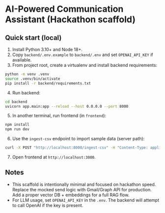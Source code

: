 # AI-Powered Communication Assistant (Hackathon scaffold)

## Quick start (local)

1. Install Python 3.10+ and Node 18+.
2. Copy `backend/.env.example` to `backend/.env` and set `OPENAI_API_KEY` if available.
3. From project root, create a virtualenv and install backend requirements:

```bash
python -m venv .venv
source .venv/bin/activate
pip install -r backend/requirements.txt
```

4. Run backend:

```bash
cd backend
uvicorn app.main:app --reload --host 0.0.0.0 --port 8000
```

5. In another terminal, run frontend (in `frontend`):

```bash
npm install
npm run dev
```

6. Use the `ingest-csv` endpoint to import sample data (server path):

```bash
curl -X POST "http://localhost:8000/ingest-csv" -H "Content-Type: application/json" -d '{"path":"/mnt/data/68b1acd44f393_Sample_Support_Emails_Dataset.csv"}'
```

7. Open frontend at `http://localhost:3000`.


## Notes
- This scaffold is intentionally minimal and focused on hackathon speed. Replace the mocked send logic with Gmail/Graph API for production. Add a proper vector DB + embeddings for a full RAG flow.
- For LLM usage, set `OPENAI_API_KEY` in the `.env`. The backend will attempt to call OpenAI if the key is present.
